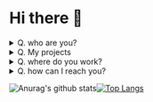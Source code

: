 # Hi there :wave:

<details>
  <summary>Q. who are you?</summary>
  
  ## I am ...
  SO CUTE!<br>
  Who hates PYTHON(I called it 뱀장어)
</details>
<details>
  <summary>Q. My projects</summary>
  
  ## Click ME!
  | project name  | Position | Url |
  |:-------------------- |:--------:|:------ |
  | Stop-Uncle (아저씨 그만) | backend | [`github`](https://github.com/Team-WAVE-x/Stop-uncle)
  | Choa bot (초아봇)        | Owner(full stack) | [`discord`](https://discord.gg/Jz6pmBh), [`kdbl`](https://koreanbots.dev/bots/634033788938223617)
</details>

<details>
  <summary>Q. where do you work?</summary>
  
  ## I'm working for...
  | Organization & Team  | Position | Links  |
  |:-------------------- |:--------:|:------ |
  | Team Pastel     | Owner    | [`discord`](https://discord.gg/Jz6pmBh)
  | Team Wave            | Member (backend Dev)   | [`discord`](https://discord.gg/ctFpAHj), [`github`](https://github.com/Team-WAVE-x)
</details>

<details>
  <summary>Q. how can I reach you?</summary>
  
  ## Contact
  * email ([dyij@teampastel.kro.kr](mailto:dyij@teampastel.kro.kr))
  * discord ([!낌새#6643](https://discord.gg/Jz6pmBh))
</details>


![Anurag's github stats](https://github-readme-stats.vercel.app/api?username=muzihuzi&count_private=true)[![Top Langs](https://github-readme-stats.vercel.app/api/top-langs/?username=muzihuzi&count_private=true&layout=compact)](https://github.com/anuraghazra/github-readme-stats)
<br>
<!-- ![ReadMe Card](https://github-readme-stats.vercel.app/api/pin/?username=anuraghazra&repo=github-readme-stats) -->
